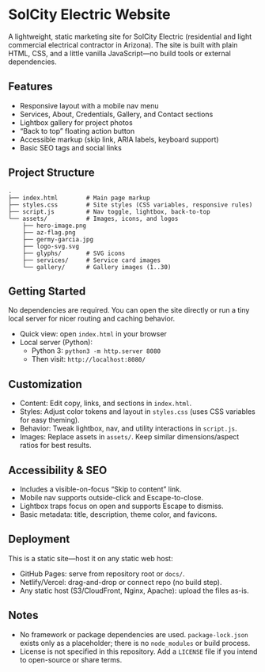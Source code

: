 # SolCity Electric Website

A lightweight, static marketing site for SolCity Electric (residential and light commercial electrical contractor in Arizona). The site is built with plain HTML, CSS, and a little vanilla JavaScript—no build tools or external dependencies.

## Features

- Responsive layout with a mobile nav menu
- Services, About, Credentials, Gallery, and Contact sections
- Lightbox gallery for project photos
- “Back to top” floating action button
- Accessible markup (skip link, ARIA labels, keyboard support)
- Basic SEO tags and social links

## Project Structure

```
.
├── index.html        # Main page markup
├── styles.css        # Site styles (CSS variables, responsive rules)
├── script.js         # Nav toggle, lightbox, back-to-top
└── assets/           # Images, icons, and logos
    ├── hero-image.png
    ├── az-flag.png
    ├── germy-garcia.jpg
    ├── logo-svg.svg
    ├── glyphs/       # SVG icons
    ├── services/     # Service card images
    └── gallery/      # Gallery images (1..30)
```

## Getting Started

No dependencies are required. You can open the site directly or run a tiny local server for nicer routing and caching behavior.

- Quick view: open `index.html` in your browser
- Local server (Python):
  - Python 3: `python3 -m http.server 8080`
  - Then visit: `http://localhost:8080/`

## Customization

- Content: Edit copy, links, and sections in `index.html`.
- Styles: Adjust color tokens and layout in `styles.css` (uses CSS variables for easy theming).
- Behavior: Tweak lightbox, nav, and utility interactions in `script.js`.
- Images: Replace assets in `assets/`. Keep similar dimensions/aspect ratios for best results.

## Accessibility & SEO

- Includes a visible-on-focus “Skip to content” link.
- Mobile nav supports outside-click and Escape-to-close.
- Lightbox traps focus on open and supports Escape to dismiss.
- Basic metadata: title, description, theme color, and favicons.

## Deployment

This is a static site—host it on any static web host:

- GitHub Pages: serve from repository root or `docs/`.
- Netlify/Vercel: drag-and-drop or connect repo (no build step).
- Any static host (S3/CloudFront, Nginx, Apache): upload the files as-is.

## Notes

- No framework or package dependencies are used. `package-lock.json` exists only as a placeholder; there is no `node_modules` or build process.
- License is not specified in this repository. Add a `LICENSE` file if you intend to open-source or share terms.

